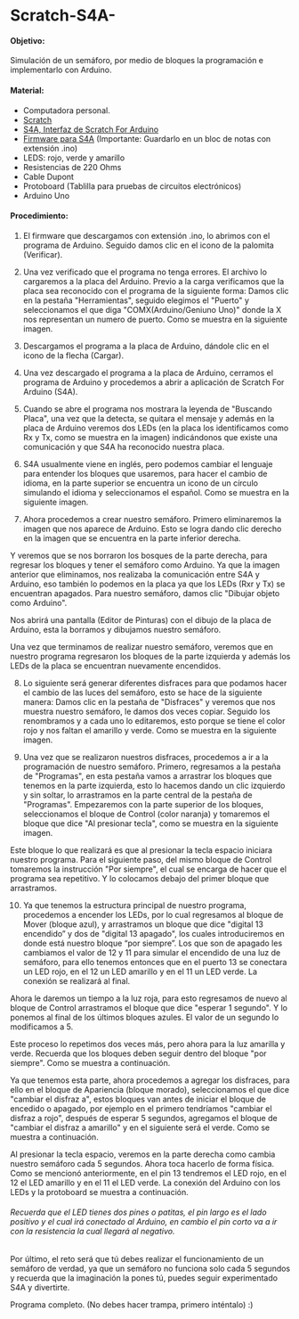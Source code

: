 # Scratch-S4A-

#### Objetivo:

Simulación de un semáforo, por medio de bloques la programación e implementarlo con Arduino.

#### Material:

* Computadora personal.
* [Scratch](https://scratch.mit.edu/scratch_1.4/)
* [S4A, Interfaz de Scratch For Arduino](http://s4a.cat/index_es.html)
* [Firmware para S4A](http://vps34736.ovh.net/S4A/S4AFirmware16.ino) (Importante: Guardarlo en un bloc de notas con extensión .ino)
* LEDS: rojo, verde y amarillo
* Resistencias de 220 Ohms
* Cable Dupont
* Protoboard (Tablilla para pruebas de circuitos electrónicos)
* Arduino Uno

#### Procedimiento:

1. El firmware que descargamos con extensión .ino, lo abrimos con el programa de Arduino. Seguido damos clic en el icono de la palomita (Verificar).

2. Una vez verificado que el programa no tenga errores. El archivo lo cargaremos a la placa del Arduino. Previo a la carga verificamos que la placa sea reconocido con el programa de la siguiente forma:
Damos clic en la pestaña "Herramientas", seguido elegimos el "Puerto" y seleccionamos el que diga "COMX(Arduino/Geniuno Uno)" donde la X nos representan un numero de puerto. Como se muestra en la siguiente imagen.

3. Descargamos el programa a la placa de Arduino, dándole clic en el icono de la flecha (Cargar).

4. Una vez descargado el programa a la placa de Arduino, cerramos el programa de Arduino y procedemos a abrir a aplicación de Scratch For Arduino  (S4A).

5. Cuando se abre el programa nos mostrara la leyenda de "Buscando Placa", una vez que la detecta, se quitara el mensaje y además en la placa de Arduino veremos dos LEDs (en la placa los identificamos como Rx y Tx, como se muestra en la imagen) indicándonos que existe una comunicación y que S4A ha reconocido nuestra placa.

6. S4A usualmente viene en inglés, pero podemos cambiar el lenguaje para entender los bloques que usaremos, para hacer el cambio de idioma, en la parte superior se encuentra un icono de un círculo simulando el idioma y seleccionamos el español. Como se muestra en la siguiente imagen.

7. Ahora procedemos a crear nuestro semáforo. Primero eliminaremos la imagen que nos aparece de Arduino. Esto se logra dando clic derecho en la imagen que se encuentra en la parte inferior derecha.

Y veremos que se nos borraron los bosques de la parte derecha, para regresar los bloques y tener el semáforo como Arduino. Ya que la imagen anterior que eliminamos, nos realizaba la comunicación entre S4A y Arduino, eso también lo podemos en la placa ya que los LEDs (Rxr y Tx) se encuentran apagados.
Para nuestro semáforo, damos clic "Dibujar objeto como Arduino".

Nos abrirá una pantalla (Editor de Pinturas) con el dibujo de la placa de Arduino, esta la borramos y dibujamos nuestro semáforo.

Una vez que terminamos de realizar nuestro semáforo, veremos que en nuestro programa regresaron los bloques de la parte izquierda y además los LEDs de la placa se encuentran nuevamente encendidos.

8. Lo siguiente será generar diferentes disfraces para que podamos hacer el cambio de las luces del semáforo, esto se hace de la siguiente manera:
Damos clic en la pestaña de "Disfraces" y veremos que nos muestra nuestro semáforo, le damos dos veces copiar. Seguido los renombramos y a cada uno lo editaremos, esto porque se tiene el color rojo y nos faltan el amarillo y verde. Como se muestra en la siguiente imagen.

9. Una vez que se realizaron nuestros disfraces, procedemos a ir a la programación de nuestro semáforo. Primero, regresamos a la pestaña de "Programas", en esta pestaña vamos a arrastrar los bloques que tenemos en la parte izquierda, esto lo hacemos dando un clic izquierdo y sin soltar, lo arrastramos en la parte central de la pestaña de "Programas". Empezaremos con la parte superior de los bloques, seleccionamos el bloque de Control  (color naranja) y tomaremos el bloque que dice "Al presionar tecla", como se muestra en la siguiente imagen.

Este bloque lo que realizará es que al presionar la tecla espacio iniciara nuestro programa. 
Para el siguiente paso, del mismo bloque de Control tomaremos la instrucción "Por siempre", el cual se encarga de hacer que el programa sea repetitivo. Y lo colocamos debajo del primer bloque que arrastramos.

10. Ya que tenemos la estructura principal de nuestro programa, procedemos a encender los LEDs, por lo cual regresamos al bloque de Mover (bloque azul), y arrastramos un bloque que dice "digital 13 encendido” y dos de "digital 13 apagado", los cuales introduciremos en donde está nuestro bloque “por siempre”. Los que son de apagado les cambiamos el valor de 12 y 11 para simular el encendido de una luz de semáforo, para ello tenemos entonces que en el puerto 13 se conectara un LED rojo, en el 12 un LED amarillo y en el 11 un LED verde. La conexión se realizará al final.

Ahora le daremos un tiempo a la luz roja, para esto regresamos de nuevo al bloque de Control arrastramos el bloque que dice "esperar 1 segundo". Y lo ponemos al final de los últimos bloques azules. El valor de un segundo lo modificamos a 5.

Este proceso lo repetimos dos veces más, pero ahora para la luz amarilla y verde. Recuerda que los bloques deben seguir dentro del bloque "por siempre". Como se muestra a continuación.

Ya que tenemos esta parte, ahora procedemos a agregar los disfraces, para ello en el bloque de Apariencia (bloque morado), seleccionamos el que dice "cambiar el disfraz a", estos bloques van antes de iniciar el bloque de encedido o apagado, por ejemplo en el primero tendríamos "cambiar el disfraz a rojo", después de esperar 5 segundos, agregamos el bloque de "cambiar el disfraz a amarillo" y en el siguiente será el verde. Como se muestra a continuación.

Al presionar la tecla espacio, veremos en la parte derecha como cambia nuestro semáforo cada 5 segundos.
Ahora toca hacerlo de forma física. Como se mencionó anteriormente, en el pin 13 tendremos el LED rojo, en el 12 el LED amarillo y en el 11 el LED verde. La conexión del Arduino con los LEDs y la protoboard se muestra a continuación.

###### Recuerda que el LED tienes dos pines o patitas, el pin largo es el lado positivo y el cual irá conectado al Arduino, en cambio el pin corto va a ir con la resistencia la cual llegará al negativo.

Por último, el reto será que tú debes realizar el funcionamiento de un semáforo de verdad, ya que un semáforo no funciona solo cada 5 segundos y recuerda que la imaginación la pones tú, puedes seguir experimentado S4A y divertirte.

Programa completo. (No debes hacer trampa, primero inténtalo) :)
